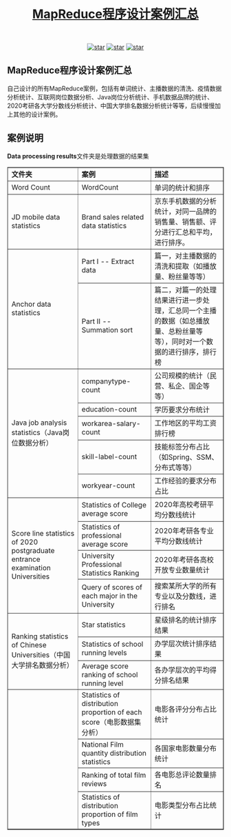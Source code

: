 <h1 align="center"><a href="https://github.com/xiaoyuanboke" target="_blank">MapReduce程序设计案例汇总</a></h1><br>

<p align="center">
  <a href="https://github.com/yuanprogrammer/MapReduce-Case-Statistics/stargazers"><img alt="star" src="https://img.shields.io/github/stars/yuanprogrammer/xiaoyuanboke.svg?label=Stars&style=social"/></a>
  <a href="https://github.com/yuanprogrammer/MapReduce-Case-Statistics/network/members"><img alt="star" src="https://img.shields.io/github/forks/yuanprogrammer/xiaoyuanboke.svg?label=Fork&style=social"/></a>
  <a href="https://github.com/yuanprogrammer/MapReduce-Case-Statistics/watchers"><img alt="star" src="https://img.shields.io/github/watchers/yuanprogrammer/xiaoyuanboke.svg?label=Watch&style=social"/></a>
</p>

## MapReduce程序设计案例汇总
自己设计的所有MapReduce案例，包括有单词统计、主播数据的清洗、疫情数据分析统计、互联网岗位数据分析、Java岗位分析统计、手机数据品牌的统计、2020考研各大学分数线分析统计、中国大学排名数据分析统计等等，后续慢慢加上其他的设计案例。

## 案例说明
**Data processing results**文件夹是处理数据的结果集

<table border="1">
		<tr>
			<td><strong>文件夹</strong></td>
			<td><strong>案例</strong></td>
			<td><strong>描述</strong></td>
		</tr>
		<tr>
			<td>Word Count</td>
			<td>WordCount</td>
			<td>单词的统计和排序</td>
		</tr>
		<tr>
			<td>JD mobile data statistics</td>
			<td>Brand sales related data statistics</td>
			<td>京东手机数据的分析统计，对同一品牌的销售量、销售额、评分进行汇总和平均，进行排序。</td>
		</tr>
		<tr>
			<td rowspan="2">Anchor data statistics</td>
			<td>Part I -- Extract data</td>
			<td>篇一，对主播数据的清洗和提取（如播放量、粉丝量等等）</td>
		</tr>
		<tr>
			<td>Part II -- Summation sort</td>
			<td>篇二，对篇一的处理结果进行进一步处理，汇总同一个主播的数据（如总播放量、总粉丝量等等），同时对一个数据的进行排序，排行榜</td>
		</tr>
		<tr>
			<td rowspan="5">Java job analysis statistics（Java岗位数据分析）</td>
			<td>companytype-count</td>
			<td>公司规模的统计（民营、私企、国企等等）</td>
		</tr>
		<tr>
			<td>education-count</td>
			<td>学历要求分布统计</td>
		</tr>
		<tr>
			<td>workarea-salary-count</td>
			<td>工作地区的平均工资排行榜</td>
		</tr>
		<tr>
			<td>skill-label-count</td>
			<td>技能标签分布占比（如Spring、SSM、分布式等等）</td>
		</tr>
		<tr>
			<td>workyear-count</td>
			<td>工作经验的要求分布占比</td>
		</tr>
		<tr>
			<td rowspan="4">Score line statistics of 2020 postgraduate entrance examination Universities</td>
			<td>Statistics of College average score</td>
			<td>2020年高校考研平均分数线统计</td>
		</tr>
		<tr>
			<td>Statistics of professional average score</td>
			<td>2020年考研各专业平均分数线统计</td>
		</tr>
		<tr>
			<td>University Professional Statistics Ranking</td>
			<td>2020年考研各高校开放专业数量统计</td>
		</tr>
		<tr>
			<td>Query of scores of each major in the University</td>
			<td>搜索某所大学的所有专业以及分数线，进行排名</td>
		</tr>
		<tr>
			<td rowspan="3">Ranking statistics of Chinese Universities（中国大学排名数据分析）</td>
			<td>Star statistics</td>
			<td>星级排名的统计排序结果</td>
		</tr>
		<tr>
			<td>Statistics of school running levels</td>
			<td>办学层次统计排序结果</td>
		</tr>
		<tr>
			<td>Average score ranking of school running level</td>
			<td>各办学层次的平均得分排名结果</td>
		</tr>
		<tr>
			<td rowspan="4"></td>
			<td>Statistics of distribution proportion of each score（电影数据集分析）</td>
			<td>电影各评分分布占比统计</td>
		</tr>
		<tr>
			<td>National Film quantity distribution statistics</td>
			<td>各国家电影数量分布统计</td>
		</tr>
		<tr>
			<td>Ranking of total film reviews</td>
			<td>各电影总评论数量排名</td>
		</tr>
		<tr>
			<td>Statistics of distribution proportion of film types</td>
			<td>电影类型分布占比统计</td>
		</tr>
	</table>

